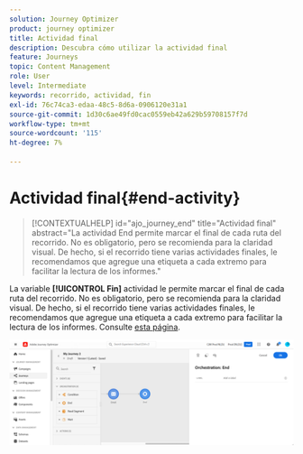 ```yaml
---
solution: Journey Optimizer
product: journey optimizer
title: Actividad final
description: Descubra cómo utilizar la actividad final
feature: Journeys
topic: Content Management
role: User
level: Intermediate
keywords: recorrido, actividad, fin
exl-id: 76c74ca3-edaa-48c5-8d6a-0906120e31a1
source-git-commit: 1d30c6ae49fd0cac0559eb42a629b59708157f7d
workflow-type: tm+mt
source-wordcount: '115'
ht-degree: 7%

---
```


# Actividad final{#end-activity}

>[!CONTEXTUALHELP]
>id="ajo_journey_end"
>title="Actividad final"
>abstract="La actividad End permite marcar el final de cada ruta del recorrido. No es obligatorio, pero se recomienda para la claridad visual. De hecho, si el recorrido tiene varias actividades finales, le recomendamos que agregue una etiqueta a cada extremo para facilitar la lectura de los informes."

La variable **[!UICONTROL Fin]** actividad le permite marcar el final de cada ruta del recorrido. No es obligatorio, pero se recomienda para la claridad visual. De hecho, si el recorrido tiene varias actividades finales, le recomendamos que agregue una etiqueta a cada extremo para facilitar la lectura de los informes. Consulte [esta página](../reports/live-report.md).

![](assets/journey54.png)
